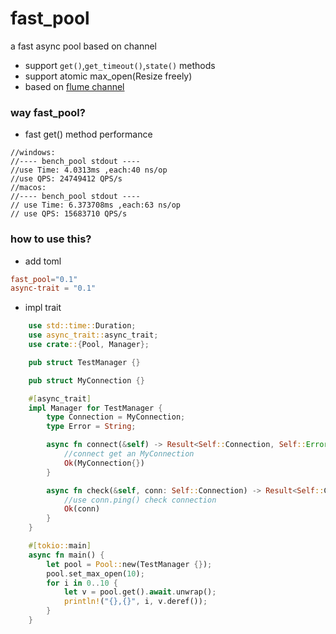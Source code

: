 # fast_pool
a fast async pool based on channel
* support `get()`,`get_timeout()`,`state()` methods
* support atomic max_open(Resize freely)
* based on [flume channel](https://crates.io/crates/flume)

### way fast_pool?

* fast get() method performance
```log
//windows:
//---- bench_pool stdout ----
//use Time: 4.0313ms ,each:40 ns/op
//use QPS: 24749412 QPS/s
//macos:
//---- bench_pool stdout ----
// use Time: 6.373708ms ,each:63 ns/op
// use QPS: 15683710 QPS/s
```


### how to use this?

* add toml
```toml
fast_pool="0.1"
async-trait = "0.1"
```
* impl trait
```rust
    use std::time::Duration;
    use async_trait::async_trait;
    use crate::{Pool, Manager};

    pub struct TestManager {}

    pub struct MyConnection {}

    #[async_trait]
    impl Manager for TestManager {
        type Connection = MyConnection;
        type Error = String;

        async fn connect(&self) -> Result<Self::Connection, Self::Error> {
            //connect get an MyConnection
            Ok(MyConnection{})
        }

        async fn check(&self, conn: Self::Connection) -> Result<Self::Connection, Self::Error> {
            //use conn.ping() check connection
            Ok(conn)
        }
    }

    #[tokio::main]
    async fn main() {
        let pool = Pool::new(TestManager {});
        pool.set_max_open(10);
        for i in 0..10 {
            let v = pool.get().await.unwrap();
            println!("{},{}", i, v.deref());
        }
    }

```